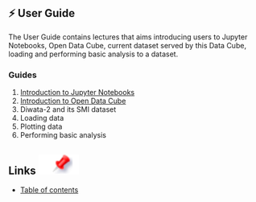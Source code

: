 ## ⚡️ User Guide
The User Guide contains lectures that aims introducing users to Jupyter Notebooks, Open Data Cube, current dataset served by this Data Cube, loading and performing basic analysis to a dataset.

### Guides
1. [Introduction to Jupyter Notebooks](https://gitlab.com/grasped/odc-notebook/-/blob/main/intro_jupyter_notebooks.md#introduction-to-jupyter-notebooks)
2. [Introduction to Open Data Cube](https://gitlab.com/grasped/odc-notebook/-/blob/main/intro_open_data_cube.md#introduction-to-open-data-cube)
3. Diwata-2 and its SMI dataset
4. Loading data
5. Plotting data
6. Performing basic analysis


## Links ![](./images/pin.svg)
* [Table of contents](https://gitlab.com/grasped/odc-notebook/-/tree/main#table-of-contents)